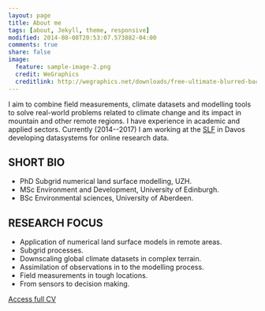 ```yaml
---
layout: page
title: About me
tags: [about, Jekyll, theme, responsive]
modified: 2014-08-08T20:53:07.573882-04:00
comments: true
share: false
image:
  feature: sample-image-2.png
  credit: WeGraphics
  creditlink: http://wegraphics.net/downloads/free-ultimate-blurred-background-pack/
---
```


I aim to combine field measurements, climate datasets and modelling tools to solve real-world problems related to climate change and its impact in mountain and other remote regions. I have experience in academic and applied sectors. Currently (2014--2017) I am working at the <a href="http://www.slf.ch">SLF</a> in Davos developing datasystems for online research data. 

## SHORT BIO
- PhD Subgrid numerical land surface modelling, UZH.
- MSc Environment and Development, University of Edinburgh.
- BSc Environmental sciences, University of Aberdeen.


## RESEARCH FOCUS
- Application of numerical land surface models in remote areas.
- Subgrid processes.
- Downscaling global climate datasets in complex terrain.
- Assimilation of observations in to the modelling process.
- Field measurements in tough locations.
- From sensors to decision making.

<a href="https://drive.google.com/open?id=0B5IDVy7OycK5V2N3V2xBQWJnRjg">Access full CV</a>
